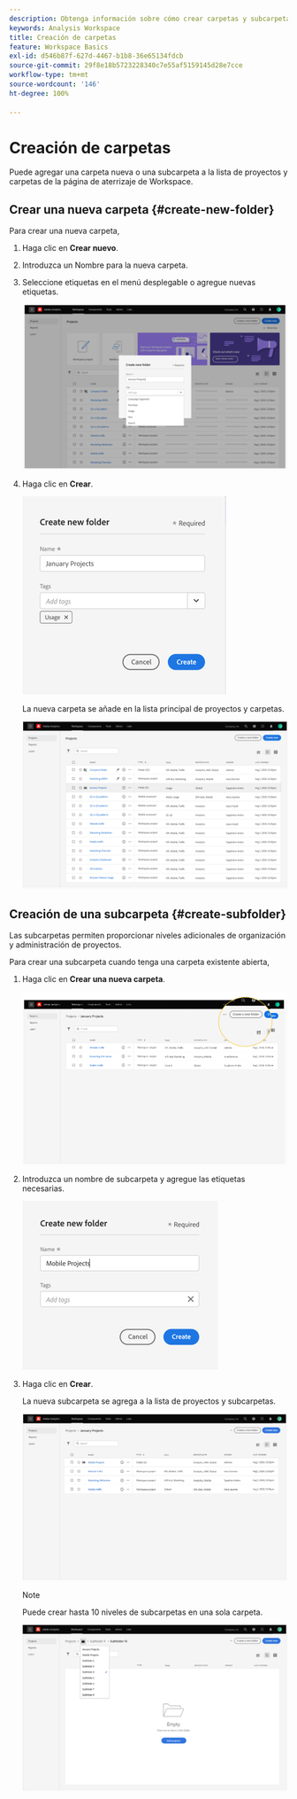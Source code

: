 ```yaml
---
description: Obtenga información sobre cómo crear carpetas y subcarpetas en Workspace
keywords: Analysis Workspace
title: Creación de carpetas
feature: Workspace Basics
exl-id: d546b87f-627d-4467-b1b8-36e65134fdcb
source-git-commit: 29f8e18b5723228340c7e55af5159145d28e7cce
workflow-type: tm+mt
source-wordcount: '146'
ht-degree: 100%

---
```


# Creación de carpetas

Puede agregar una carpeta nueva o una subcarpeta a la lista de proyectos y carpetas de la página de aterrizaje de Workspace.

## Crear una nueva carpeta {#create-new-folder}

Para crear una nueva carpeta,

1. Haga clic en **Crear nuevo**.

1. Introduzca un Nombre para la nueva carpeta.

1. Seleccione etiquetas en el menú desplegable o agregue nuevas etiquetas.

   ![](/help/analyze/analysis-workspace/build-workspace-project/assets/select-tags.png)

1. Haga clic en **Crear**.

   ![](/help/analyze/analysis-workspace/build-workspace-project/assets/create.png)

   La nueva carpeta se añade en la lista principal de proyectos y carpetas.

   ![](/help/analyze/analysis-workspace/build-workspace-project/assets/create-new-listed.png)

## Creación de una subcarpeta {#create-subfolder}

Las subcarpetas permiten proporcionar niveles adicionales de organización y administración de proyectos.

Para crear una subcarpeta cuando tenga una carpeta existente abierta,

1. Haga clic en **Crear una nueva carpeta**.

   ![](/help/analyze/analysis-workspace/build-workspace-project/assets/create-subfolder2.png)

1. Introduzca un nombre de subcarpeta y agregue las etiquetas necesarias.

   ![](/help/analyze/analysis-workspace/build-workspace-project/assets/create-subfolder-name.png)

1. Haga clic en **Crear**.

   La nueva subcarpeta se agrega a la lista de proyectos y subcarpetas.

   ![](/help/analyze/analysis-workspace/build-workspace-project/assets/create-subfolder-added.png)

   >[!NOTE]
   >
   >Puede crear hasta 10 niveles de subcarpetas en una sola carpeta.

   ![](/help/analyze/analysis-workspace/build-workspace-project/assets/create-subfolder-limit.png)
